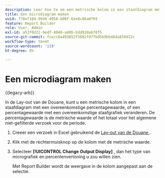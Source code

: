 ```yaml
---
description: Leer hoe te om een metrische kolom in een staafdiagram met een overeenkomstige percentagewaarde, of een percentagewaarde met een overeenkomstige staafgrafiek te veranderen.
title: Een microdiagram maken
uuid: 778ef184-9946-4958-b08f-6ee8c86a0f69
feature: Report Builder
role: User, Admin
exl-id: a53f0d22-9edf-4040-a40b-bdd920a670f5
source-git-commit: fcecc8a493852f5682fd7fbd5b9bb484a850922c
workflow-type: tm+mt
source-wordcount: '119'
ht-degree: 0%

---
```


# Een microdiagram maken

{{legacy-arb}}

In de Lay-out van de Douane, kunt u een metrische kolom in een staafdiagram met een overeenkomstige percentagewaarde, of een percentagewaarde met een overeenkomstige staafgrafiek veranderen. De percentagewaarde is de metrische waarde of het totaal voor het algemene niet-gefilterde verzoek voor de periode.

1. Creeer een verzoek in Excel gebruikend de [ Lay-out van de Douane ](/help/analyze/legacy-report-builder/layout/configure-the-custom-layout.md).
1. Klik met de rechtermuisknop op de kolom met de metrische waarde.
1. Selecteer **[!UICONTROL Change Output Display]** , dan het type van micrografiek en percentenvertoning u zou willen zien.

   Met Report Builder wordt de weergave in de kolom aangepast aan de selectie.
